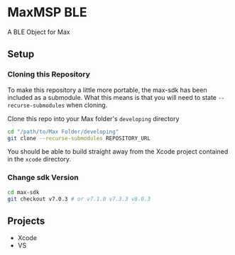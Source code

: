 # MaxMSP BLE

A BLE Object for Max

## Setup

### Cloning this Repository

To make this repository a little more portable, the max-sdk has been included as a submodule. What this means is that you will need to state `--recurse-submodules` when cloning.

Clone this repo into your Max folder's `developing` directory

```sh
cd "/path/to/Max Folder/developing"
git clone --recurse-submodules REPOSITORY_URL
```

You should be able to build straight away from the Xcode project contained in the `xcode` directory.

### Change sdk Version

```sh
cd max-sdk
git checkout v7.0.3 # or v7.1.0 v7.3.3 v8.0.3
```

## Projects

- Xcode
- VS
